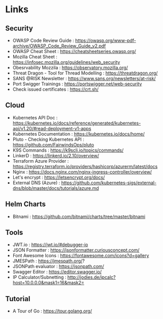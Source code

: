 # Links

## Security

- OWASP Code Review Guide : https://owasp.org/www-pdf-archive/OWASP_Code_Review_Guide_v2.pdf
- OWASP Cheat Sheet : https://cheatsheetseries.owasp.org/
- Mozilla Cheat Sheet : https://infosec.mozilla.org/guidelines/web_security
- Obesrvability Mozzila : https://observatory.mozilla.org/
- Threat Dragon - Tool for Thread Modelling : https://threatdragon.org/ 
- SANS @RISK Newsletter : https://www.sans.org/newsletters/at-risk/
- Port Swigger Trainings : https://portswigger.net/web-security
- Check issued certificates : https://crt.sh/

## Cloud
- Kubernetes API Doc : https://kubernetes.io/docs/reference/generated/kubernetes-api/v1.20/#read-deployment-v1-apps
- Kubernetes Documentation : https://kubernetes.io/docs/home/
- Pluto - Checking Kubernetes API : https://github.com/FairwindsOps/pluto  
- K9S Commands : https://k9scli.io/topics/commands/
- LinkerD : https://linkerd.io/2.10/overview/
- Terraform Azure Provider : https://registry.terraform.io/providers/hashicorp/azurerm/latest/docs
- Nginx : https://docs.nginx.com/nginx-ingress-controller/overview/
- Let's encrypt : https://letsencrypt.org/docs/
- External DNS (Azure) : https://github.com/kubernetes-sigs/external-dns/blob/master/docs/tutorials/azure.md

## Helm Charts
- Bitnami : https://github.com/bitnami/charts/tree/master/bitnami


## Tools
- JWT.io : https://jwt.io/#debugger-io
- JSON Formatter : https://jsonformatter.curiousconcept.com/
- Font Awesome Icons : https://fontawesome.com/icons?d=gallery
- JMESPath : https://jmespath.org/?
- JSONPath evaluator : https://jsonpath.com/
- Swagger Editor : https://editor.swagger.io/
- IP Calculator/Subnetting : http://jodies.de/ipcalc?host=10.0.0.0&mask1=16&mask2=

## Tutorial 
- A Tour of Go : https://tour.golang.org/
